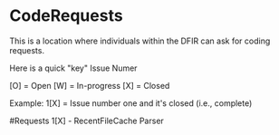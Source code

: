 # CodeRequests
This is a location where individuals within the DFIR can ask for coding requests.

Here is a quick "key"
Issue Numer
<number>

[O] = Open
[W] = In-progress
[X] = Closed

Example: 1[X] = Issue number one and it's closed (i.e., complete)

#Requests
1[X] - RecentFileCache Parser

